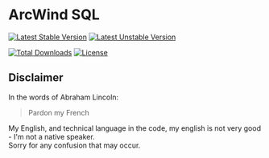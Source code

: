 # ArcWind SQL
[![Latest Stable Version](https://poser.pugx.org/arcwindab/arcwindab/v/stable.svg)](https://packagist.org/packages/arcwindab/sql)
[![Latest Unstable Version](https://poser.pugx.org/arcwindab/arcwindab/v/unstable.svg)](https://packagist.org/packages/arcwindab/sql)

[![Total Downloads](https://poser.pugx.org/arcwindab/arcwindab/downloads)](https://packagist.org/packages/arcwindab/sql)
[![License](https://poser.pugx.org/arcwindab/arcwindab/license.svg)](https://packagist.org/packages/arcwindab/sql)

## Disclaimer
In the words of Abraham Lincoln:
> Pardon my French

My English, and technical language in the code, my english is not very good - I'm not a native speaker.  
Sorry for any confusion that may occur.
